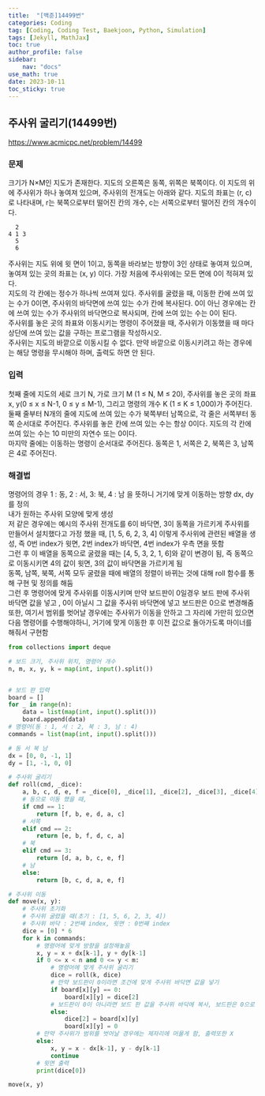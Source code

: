 ```yaml
---
title:  "[백준]14499번"
categories: Coding
tag: [Coding, Coding Test, Baekjoon, Python, Simulation]
tags: [Jekyll, MathJax]
toc: true
author_profile: false
sidebar:
    nav: "docs"
use_math: true
date: 2023-10-11
toc_sticky: true
---
```


## 주사위 굴리기(14499번)

<https://www.acmicpc.net/problem/14499>

### 문제
크기가 N×M인 지도가 존재한다. 지도의 오른쪽은 동쪽, 위쪽은 북쪽이다. 이 지도의 위에 주사위가 하나 놓여져 있으며, 주사위의 전개도는 아래와 같다. 지도의 좌표는 (r, c)로 나타내며, r는 북쪽으로부터 떨어진 칸의 개수, c는 서쪽으로부터 떨어진 칸의 개수이다. 

```
  2
4 1 3
  5
  6
```

주사위는 지도 위에 윗 면이 1이고, 동쪽을 바라보는 방향이 3인 상태로 놓여져 있으며, 놓여져 있는 곳의 좌표는 (x, y) 이다. 가장 처음에 주사위에는 모든 면에 0이 적혀져 있다.   
지도의 각 칸에는 정수가 하나씩 쓰여져 있다. 주사위를 굴렸을 때, 이동한 칸에 쓰여 있는 수가 0이면, 주사위의 바닥면에 쓰여 있는 수가 칸에 복사된다. 0이 아닌 경우에는 칸에 쓰여 있는 수가 주사위의 바닥면으로 복사되며, 칸에 쓰여 있는 수는 0이 된다.   
주사위를 놓은 곳의 좌표와 이동시키는 명령이 주어졌을 때, 주사위가 이동했을 때 마다 상단에 쓰여 있는 값을 구하는 프로그램을 작성하시오.   
주사위는 지도의 바깥으로 이동시킬 수 없다. 만약 바깥으로 이동시키려고 하는 경우에는 해당 명령을 무시해야 하며, 출력도 하면 안 된다.

### 입력
첫째 줄에 지도의 세로 크기 N, 가로 크기 M (1 ≤ N, M ≤ 20), 주사위를 놓은 곳의 좌표 x, y(0 ≤ x ≤ N-1, 0 ≤ y ≤ M-1), 그리고 명령의 개수 K (1 ≤ K ≤ 1,000)가 주어진다.   
둘째 줄부터 N개의 줄에 지도에 쓰여 있는 수가 북쪽부터 남쪽으로, 각 줄은 서쪽부터 동쪽 순서대로 주어진다. 주사위를 놓은 칸에 쓰여 있는 수는 항상 0이다. 지도의 각 칸에 쓰여 있는 수는 10 미만의 자연수 또는 0이다.   
마지막 줄에는 이동하는 명령이 순서대로 주어진다. 동쪽은 1, 서쪽은 2, 북쪽은 3, 남쪽은 4로 주어진다.

### 해결법

명령어의 경우 1 : 동, 2 : 서, 3: 북, 4 : 남 을 뜻하니 거기에 맞게 이동하는 방향 dx, dy를 정의   
내가 원하는 주사위 모양에 맞게 생성   
저 같은 경우에는 예시의 주사위 전개도를 6이 바닥면, 3이 동쪽을 가르키게 주사위를 만들어서 설치했다고 가정 했을 때,  \[1, 5, 6, 2, 3, 4\] 이렇게 주사위에 관련된 배열을 생성, 즉 0번 index가 윗면, 2번 index가 바닥면, 4번 index가 우측 면을 뜻함   
그런 후 이 배열을 동쪽으로 굴렸을 때는 \[4, 5, 3, 2, 1, 6\]와 같이 변경이 됨, 즉 동쪽으로 이동시키면 4의 값이 윗면, 3의 값이 바닥면을 가르키게 됨   
동쪽, 남쪽, 북쪽, 서쪽 모두 굴렸을 때에 배열의 정렬이 바뀌는 것에 대해  roll 함수를 통해 구현 및 정의를 해둠   
그런 후 명령어에 맞게 주사위를 이동시키며 만약 보드판이 0일경우 보드 판에 주사위 바닥면 값을 넣고 , 0이 아닐시 그 값을 주사위 바닥면에 넣고 보드판은 0으로 변경해줌   
또한, 여기서 범위를 벗어날 경우에는 주사위가 이동을 안하고 그 자리에 가만히 있으면 다음 명령어를 수행해야하니, 거기에 맞게 이동한 후 이전 값으로 돌아가도록 마이너를 해줘서 구현함


```python
from collections import deque

# 보드 크기, 주사위 위치, 명령어 개수
n, m, x, y, k = map(int, input().split())


# 보드 판 입력
board = []
for _ in range(n):
    data = list(map(int, input().split()))
    board.append(data)
# 명령어(동 : 1, 서 : 2, 북 : 3, 남 : 4)
commands = list(map(int, input().split()))

# 동 서 북 남
dx = [0, 0, -1, 1]
dy = [1, -1, 0, 0]

# 주사위 굴리기
def roll(cmd, _dice):
    a, b, c, d, e, f = _dice[0], _dice[1], _dice[2], _dice[3], _dice[4], _dice[5]
    # 동으로 이동 했을 때,
    if cmd == 1:
        return [f, b, e, d, a, c]
    # 서쪽
    elif cmd == 2:
        return [e, b, f, d, c, a]
    # 북
    elif cmd == 3:
        return [d, a, b, c, e, f]
    # 남
    else:
        return [b, c, d, a, e, f]

# 주사위 이동
def move(x, y):
    # 주사위 초기화
    # 주사위 굴렸을 때(초기 : [1, 5, 6, 2, 3, 4])
    # 주사위 바닥 : 2번째 index, 윗면 : 0번째 index
    dice = [0] * 6
    for k in commands:
        # 명령어에 맞게 방향을 설정해놓음
        x, y = x + dx[k-1], y + dy[k-1]
        if 0 <= x < n and 0 <= y < m:
            # 명령어에 맞게 주사위 굴리기
            dice = roll(k, dice)
            # 만약 보드판이 0이라면 조건에 맞게 주사위 바닥면 값을 넣기
            if board[x][y] == 0:
                board[x][y] = dice[2]
            # 보드판이 0이 아니라면 보드 판 값을 주사위 바닥에 복사, 보드판은 0으로
            else:
                dice[2] = board[x][y]
                board[x][y] = 0
        # 만약 주사위가 범위를 벗어날 경우에는 제자리에 머물게 함, 출력또한 X
        else:
            x, y = x - dx[k-1], y - dy[k-1]
            continue
        # 윗면 출력
        print(dice[0])

move(x, y)
```

